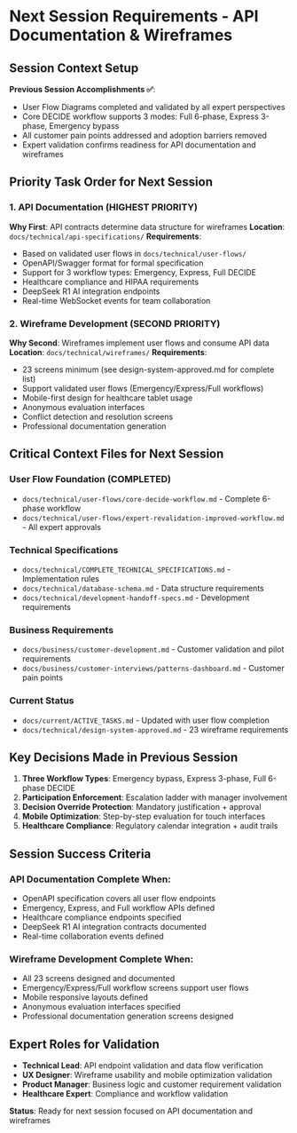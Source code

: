 # Next Session Requirements - API Documentation & Wireframes

## Session Context Setup

**Previous Session Accomplishments ✅**:
- User Flow Diagrams completed and validated by all expert perspectives
- Core DECIDE workflow supports 3 modes: Full 6-phase, Express 3-phase, Emergency bypass
- All customer pain points addressed and adoption barriers removed
- Expert validation confirms readiness for API documentation and wireframes

## Priority Task Order for Next Session

### 1. API Documentation (HIGHEST PRIORITY)
**Why First**: API contracts determine data structure for wireframes
**Location**: `docs/technical/api-specifications/`
**Requirements**: 
- Based on validated user flows in `docs/technical/user-flows/`
- OpenAPI/Swagger format for formal specification
- Support for 3 workflow types: Emergency, Express, Full DECIDE
- Healthcare compliance and HIPAA requirements
- DeepSeek R1 AI integration endpoints
- Real-time WebSocket events for team collaboration

### 2. Wireframe Development (SECOND PRIORITY)
**Why Second**: Wireframes implement user flows and consume API data
**Location**: `docs/technical/wireframes/`
**Requirements**:
- 23 screens minimum (see design-system-approved.md for complete list)
- Support validated user flows (Emergency/Express/Full workflows)
- Mobile-first design for healthcare tablet usage
- Anonymous evaluation interfaces
- Conflict detection and resolution screens
- Professional documentation generation

## Critical Context Files for Next Session

### User Flow Foundation (COMPLETED)
- `docs/technical/user-flows/core-decide-workflow.md` - Complete 6-phase workflow
- `docs/technical/user-flows/expert-revalidation-improved-workflow.md` - All expert approvals

### Technical Specifications  
- `docs/technical/COMPLETE_TECHNICAL_SPECIFICATIONS.md` - Implementation rules
- `docs/technical/database-schema.md` - Data structure requirements
- `docs/technical/development-handoff-specs.md` - Development requirements

### Business Requirements
- `docs/business/customer-development.md` - Customer validation and pilot requirements
- `docs/business/customer-interviews/patterns-dashboard.md` - Customer pain points

### Current Status
- `docs/current/ACTIVE_TASKS.md` - Updated with user flow completion
- `docs/technical/design-system-approved.md` - 23 wireframe requirements

## Key Decisions Made in Previous Session

1. **Three Workflow Types**: Emergency bypass, Express 3-phase, Full 6-phase DECIDE
2. **Participation Enforcement**: Escalation ladder with manager involvement  
3. **Decision Override Protection**: Mandatory justification + approval
4. **Mobile Optimization**: Step-by-step evaluation for touch interfaces
5. **Healthcare Compliance**: Regulatory calendar integration + audit trails

## Session Success Criteria

### API Documentation Complete When:
- OpenAPI specification covers all user flow endpoints
- Emergency, Express, and Full workflow APIs defined
- Healthcare compliance endpoints specified
- DeepSeek R1 AI integration contracts documented
- Real-time collaboration events defined

### Wireframe Development Complete When:
- All 23 screens designed and documented
- Emergency/Express/Full workflow screens support user flows
- Mobile responsive layouts defined
- Anonymous evaluation interfaces specified
- Professional documentation generation screens designed

## Expert Roles for Validation

- **Technical Lead**: API endpoint validation and data flow verification
- **UX Designer**: Wireframe usability and mobile optimization validation  
- **Product Manager**: Business logic and customer requirement validation
- **Healthcare Expert**: Compliance and workflow validation

**Status**: Ready for next session focused on API documentation and wireframes